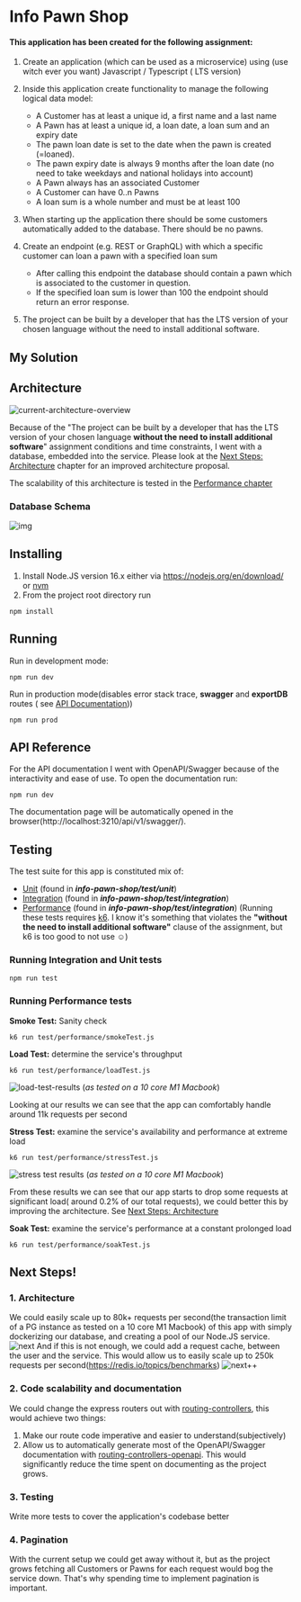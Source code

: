 # Info Pawn Shop

#### This application has been created for the following assignment:

1. Create an application (which can be used as a microservice) using (use witch ever you want) Javascript / Typescript (
   LTS version)
2. Inside this application create functionality to manage the following logical data model:
    - A Customer has at least a unique id, a first name and a last name
    - A Pawn has at least a unique id, a loan date, a loan sum and an expiry date
    - The pawn loan date is set to the date when the pawn is created (=loaned).
    - The pawn expiry date is always 9 months after the loan date (no need to take weekdays and national holidays into
      account)
    - A Pawn always has an associated Customer
    - A Customer can have 0..n Pawns
    - A loan sum is a whole number and must be at least 100

3. When starting up the application there should be some customers automatically added to the database. There should be
   no pawns.
4. Create an endpoint (e.g. REST or GraphQL) with which a specific customer can loan a pawn with a specified loan sum
    - After calling this endpoint the database should contain a pawn which is associated to the customer in question.
    - If the specified loan sum is lower than 100 the endpoint should return an error response.
5. The project can be built by a developer that has the LTS version of your chosen language without the need to install
   additional software.

## My Solution

## Architecture

![current-architecture-overview](./static/current-architecture-overview.png)

Because of the "The project can be built by a developer that has the LTS version of your chosen language **without the
need to install additional software**" assignment conditions and time constraints, I went with a database, embedded into the service. Please
look at the [Next Steps: Architecture](#1-architecture) chapter for an improved architecture proposal.

The scalability of this architecture is tested in the [Performance chapter](#running-performance-tests) 

### Database Schema

![img](./static/db-schema.png)

## Installing

1. Install Node.JS version 16.x either via https://nodejs.org/en/download/ or [nvm](https://github.com/nvm-sh/nvm)
2. From the project root directory run

```shell
npm install
```

## Running

Run in development mode:

```shell
npm run dev
```

Run in production mode(disables error stack trace, **swagger** and **exportDB** routes (
see [API Documentation](#api-reference)))

```shell
npm run prod
```

## API Reference

For the API documentation I went with OpenAPI/Swagger because of the interactivity and ease of use. To open the
documentation run:

```shell
npm run dev
```

The documentation page will be automatically opened in the browser(http://localhost:3210/api/v1/swagger/).

## Testing

The test suite for this app is constituted mix of:
   - [Unit](#running-integration-and-unit-tests) (found in ***info-pawn-shop/test/unit***)
   - [Integration](#running-integration-and-unit-tests) (found in ***info-pawn-shop/test/integration***)
   - [Performance](#running-performance-tests) (found in ***info-pawn-shop/test/integration***) (Running these tests requires [k6](https://k6.io/docs/getting-started/installation/). I know it's something that violates the **"without the need to install
     additional software"** clause of the assignment, but k6 is too good to not use ☺️)
### Running Integration and Unit tests
```shell
npm run test
```

### Running Performance tests

**Smoke Test:** Sanity check

```shell
k6 run test/performance/smokeTest.js
```

**Load Test:** determine the service's throughput

```shell
k6 run test/performance/loadTest.js
```
![load-test-results](static/load-testing-results.png)
(*as tested on a 10 core M1 Macbook*)

Looking at our results we can see that the app can comfortably handle around 11k requests per second

**Stress Test:** examine the service's availability and performance at extreme load

```shell
k6 run test/performance/stressTest.js
```
![stress test results](static/stress-test-results.png)
(*as tested on a 10 core M1 Macbook*)

From these results we can see that our app starts to drop some requests at significant load( around 0.2% of our total requests), we could better this by improving the architecture. See [Next Steps: Architecture](#1-architecture)

**Soak Test:** examine the service's performance at a constant prolonged load

```shell
k6 run test/performance/soakTest.js
```

## Next Steps!

### 1. Architecture

We could easily scale up to 80k+ requests per second(the transaction limit of a PG instance as tested on a 10 core M1
Macbook) of this app with simply dockerizing our database, and creating a pool of our Node.JS service.
![next](static/architecture-next-steps.png)
And if this is not enough, we could add a request cache, between the user and the service. This would allow us to easily
scale up to 250k requests per second(https://redis.io/topics/benchmarks)
![next++](static/architecture-next-steps++.png)

### 2. Code scalability and documentation

We could change the express routers out with [routing-controllers](https://github.com/typestack/routing-controllers),
this would achieve two things:

1. Make our route code imperative and easier to understand(subjectively)
2. Allow us to automatically generate most of the OpenAPI/Swagger documentation
   with [routing-controllers-openapi](https://github.com/epiphone/routing-controllers-openapi). This would significantly
   reduce the time spent on documenting as the project grows.

### 3. Testing

Write more tests to cover the application's codebase better

### 4. Pagination
With the current setup we could get away without it, but as the project grows fetching all Customers or Pawns for each request would bog the service down. That's why spending time to implement pagination is important.